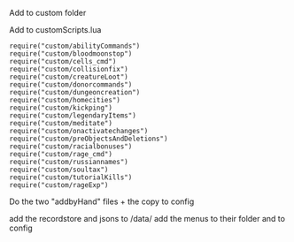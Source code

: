 Add to custom folder

Add to customScripts.lua

```
require("custom/abilityCommands")
require("custom/bloodmoonstop")
require("custom/cells_cmd")
require("custom/collisionfix")
require("custom/creatureLoot")
require("custom/donorcommands")
require("custom/dungeoncreation")
require("custom/homecities")
require("custom/kickping")
require("custom/legendaryItems")
require("custom/meditate")
require("custom/onactivatechanges")
require("custom/preObjectsAndDeletions")
require("custom/racialbonuses")
require("custom/rage_cmd")
require("custom/russiannames")
require("custom/soultax")
require("custom/tutorialKills")
require("custom/rageExp")
```

Do the two "addbyHand" files + the copy to config

add the recordstore and jsons to /data/
add the menus to their folder and to config
